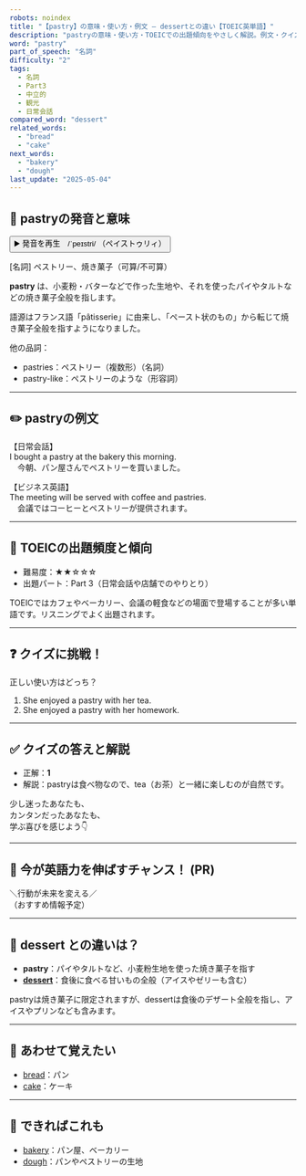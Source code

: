 ```yaml
---
robots: noindex
title: "【pastry】の意味・使い方・例文 ― dessertとの違い【TOEIC英単語】"
description: "pastryの意味・使い方・TOEICでの出題傾向をやさしく解説。例文・クイズ付きでdessertとの違いもわかりやすく学べます。"
word: "pastry"
part_of_speech: "名詞"
difficulty: "2"
tags:
  - 名詞
  - Part3
  - 中立的
  - 観光
  - 日常会話
compared_word: "dessert"
related_words:
  - "bread"
  - "cake"
next_words:
  - "bakery"
  - "dough"
last_update: "2025-05-04"
---
```


## 🔰 pastryの発音と意味

<button class="play-audio" onclick="playTTS('pastry')">
  <span class="play-audio-main">
    ▶️ 発音を再生　/ˈpeɪstri/
  </span>
  <span class="play-audio-sub">
    （ペイストゥリィ）
  </span>
</button>

[名詞] ペストリー、焼き菓子（可算/不可算）

**pastry** は、小麦粉・バターなどで作った生地や、それを使ったパイやタルトなどの焼き菓子全般を指します。

語源はフランス語「pâtisserie」に由来し、「ペースト状のもの」から転じて焼き菓子全般を指すようになりました。

他の品詞：  
- pastries：ペストリー（複数形）（名詞）
- pastry-like：ペストリーのような（形容詞）

---

## ✏️ pastryの例文

【日常会話】  
I bought a pastry at the bakery this morning.  
　今朝、パン屋さんでペストリーを買いました。

【ビジネス英語】  
The meeting will be served with coffee and pastries.  
　会議ではコーヒーとペストリーが提供されます。

---

## 🎯 TOEICの出題頻度と傾向

- 難易度：★★☆☆☆
- 出題パート：Part 3（日常会話や店舗でのやりとり）

TOEICではカフェやベーカリー、会議の軽食などの場面で登場することが多い単語です。リスニングでよく出題されます。

---

## ❓ クイズに挑戦！

正しい使い方はどっち？

1. She enjoyed a pastry with her tea.  
2. She enjoyed a pastry with her homework.

---

## ✅ クイズの答えと解説

- 正解：**1**
- 解説：pastryは食べ物なので、tea（お茶）と一緒に楽しむのが自然です。

少し迷ったあなたも、  
カンタンだったあなたも、  
学ぶ喜びを感じよう👇️

---

## 🚀 今が英語力を伸ばすチャンス！ (PR)

<div class="info-center">
＼行動が未来を変える／<br>  
（おすすめ情報予定）
</div>

---

## 🤔  dessert との違いは？

- **pastry**：パイやタルトなど、小麦粉生地を使った焼き菓子を指す
- **[dessert](/word/dessert/)**：食後に食べる甘いもの全般（アイスやゼリーも含む）

pastryは焼き菓子に限定されますが、dessertは食後のデザート全般を指し、アイスやプリンなども含みます。

---

## 🧩 あわせて覚えたい

- [bread](/word/bread/)：パン
- [cake](/word/cake/)：ケーキ

---

## 📖 できればこれも

- [bakery](/word/bakery/)：パン屋、ベーカリー
- [dough](/word/dough/)：パンやペストリーの生地

<!-- cvid: aid32_bid14 -->
